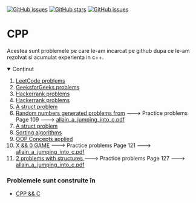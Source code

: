 
[![GitHub issues](https://img.shields.io/github/issues/adyoblu/CPP)](https://github.com/adyoblu/CPP/issues)
[![GitHub stars](https://img.shields.io/github/stars/adyoblu/CPP)](https://github.com/adyoblu/CPP/stargazers)
[![GitHub issues](https://img.shields.io/github/issues/adyoblu/CPP?style=plastic)](https://github.com/adyoblu/CPP/issues)

# CPP
  Acestea sunt problemele pe care le-am incarcat pe github dupa ce le-am rezolvat si acumulat experienta in c++.
  
<!-- TABLE OF CONTENTS -->
<details open="open">
  <summary>Conținut</summary>
  <ol>
    <li> <a href="https://github.com/adyoblu/CPP/tree/master/!LeetCode">LeetCode problems</a></li>
    <li> <a href="https://github.com/adyoblu/CPP/tree/master/GeeksforGeeks">GeeksforGeeks problems</a></li>
    <li> <a href="https://github.com/adyoblu/CPP/tree/master/Hackerrank">Hackerrank problems</a></li>
    <li> <a href="https://github.com/adyoblu/CPP/tree/master/Hackerrank">Hackerrank problems</a></li>
    <li> <a href="https://github.com/adyoblu/CPP/tree/master/Person_Struct_Problem">A struct problem</a></li>
    <li> <a href="https://github.com/adyoblu/CPP/tree/master/Person_Struct_Problem">Random numbers generated problems from</a> ---> Practice problems Page 109 ---> <a href="https://github.com/adyoblu/CPP/raw/master/allain_a_jumping_into_c.pdf">allain_a_jumping_into_c.pdf</a></li>
    <li> <a href="https://github.com/adyoblu/CPP/tree/master/Person_Struct_Problem">A struct problem</a></li>
    <li> <a href="https://github.com/adyoblu/CPP/tree/master/Sortare">Sorting algorithms</a></li>
    <li> <a href="https://github.com/adyoblu/CPP/blob/master/Concepte_OOP.cpp">OOP Concepts applied</a></li>
    <li> <a href="https://github.com/adyoblu/CPP/blob/master/X%26O.cpp">X && 0 GAME</a> ---> Practice problems Page 121 ---> <a href="https://github.com/adyoblu/CPP/raw/master/allain_a_jumping_into_c.pdf">allain_a_jumping_into_c.pdf</a></li>
    <li> <a href="https://github.com/adyoblu/CPP/blob/master/contacts.cpp"> 2 problems with structures </a> ---> Practice problems Page 127 ---> <a href="https://github.com/adyoblu/CPP/raw/master/allain_a_jumping_into_c.pdf">allain_a_jumping_into_c.pdf</a></li>
  </ol>
</details>

### Problemele sunt construite în

* [CPP && C](https://www.cplusplus.com/)

